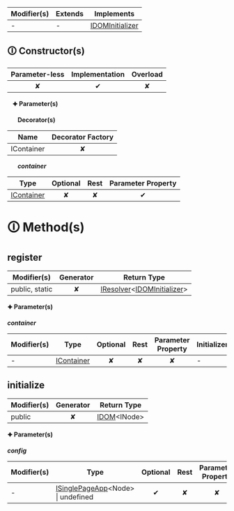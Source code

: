 | Modifier(s)                            | Extends                      | Implements                                    |
|----------------------------------------|------------------------------|-----------------------------------------------|
| - | - | [IDOMInitializer](https://hamedfathi.gitbook.io/aurelia-2-doc-api/runtime/variable/aurelia/idominitializer) |

## &#128712; Constructor(s)

| Parameter-less                         | Implementation                          | Overload                          |
|:--------------------------------------:|:---------------------------------------:|:---------------------------------:|
| ✘ | ✔ | ✘ |

&nbsp;&nbsp; **&#128966; Parameter(s)**

&nbsp;&nbsp;&nbsp;&nbsp;&nbsp; **Decorator(s)**

| Name       | Decorator Factory                        |
|------------|:----------------------------------------:|
| IContainer | ✘  |

&nbsp;&nbsp;&nbsp;&nbsp;&nbsp; _**container**_

| Type                        | Optional                           | Rest                          | Parameter Property                          |
|-----------------------------|:----------------------------------:|:-----------------------------:|:-------------------------------------------:|
| [IContainer](https://hamedfathi.gitbook.io/aurelia-2-doc-api/kernel/interface/di/icontainer) | ✘  | ✘ | ✔ |

# &#128712; Method(s)

## register

| Modifier(s)                              | Generator                          | Return Type                       |
|------------------------------------------|:----------------------------------:|-----------------------------------|
| public, static | ✘ | [IResolver](https://hamedfathi.gitbook.io/aurelia-2-doc-api/kernel/interface/di/iresolver)&lt;[IDOMInitializer](https://hamedfathi.gitbook.io/aurelia-2-doc-api/runtime/variable/aurelia/idominitializer)&gt; |

**&#128966; Parameter(s)**

_**container**_

| Modifier(s)                              | Type                        | Optional                           | Rest                          | Parameter Property                          | Initializer                       |
|------------------------------------------|-----------------------------|:----------------------------------:|:-----------------------------:|:-------------------------------------------:|-----------------------------------|
| - | [IContainer](https://hamedfathi.gitbook.io/aurelia-2-doc-api/kernel/interface/di/icontainer) | ✘  | ✘ | ✘ | - |

## initialize

| Modifier(s)                              | Generator                          | Return Type                       |
|------------------------------------------|:----------------------------------:|-----------------------------------|
| public | ✘ | [IDOM](https://hamedfathi.gitbook.io/aurelia-2-doc-api/runtime/variable/dom/idom)&lt;INode&gt; |

**&#128966; Parameter(s)**

_**config**_

| Modifier(s)                              | Type                        | Optional                           | Rest                          | Parameter Property                          | Initializer                       |
|------------------------------------------|-----------------------------|:----------------------------------:|:-----------------------------:|:-------------------------------------------:|-----------------------------------|
| - | [ISinglePageApp](https://hamedfathi.gitbook.io/aurelia-2-doc-api/runtime/interface/aurelia/isinglepageapp)&lt;Node&gt; &#124; undefined | ✔  | ✘ | ✘ | - |